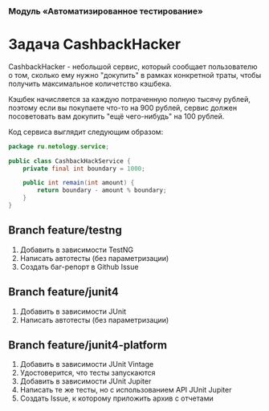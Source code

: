 ### Модуль «Автоматизированное тестирование»

# Задача CashbackHacker

CashbackHacker - небольшой сервис, который сообщает пользователю о том, сколько ему нужно "докупить" в рамках конкретной траты, чтобы получить максимальное количетство кэшбека.

Кэшбек начисляется за каждую потраченную полную тысячу рублей, поэтому если вы покупаете что-то на 900 рублей, сервис должен посоветовать вам докупить "ещё чего-нибудь" на 100 рублей.

Код сервиса выглядит следующим образом:
```java
package ru.netology.service;

public class CashbackHackService {
    private final int boundary = 1000;

    public int remain(int amount) {
        return boundary - amount % boundary;
    }
}
```
## Branch feature/testng
1. Добавить в зависимости TestNG
2. Написать автотесты (без параметризации)
3. Создать баг-репорт в Github Issue

## Branch feature/junit4
1. Добавить в зависимости JUnit
2. Написать автотесты (без параметризации)

## Branch feature/junit4-platform
1. Добавить в зависимости JUnit Vintage
2. Удостоверится, что тесты запускаются
3. Добавить в зависимости JUnit Jupiter
4. Написать те же тесты, но с использованием API JUnit Jupiter
5. Создать Issue, к которому приложить архив с отчетами
